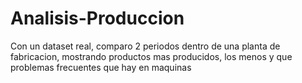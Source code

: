 # Analisis-Produccion
Con un dataset real, comparo 2 periodos dentro de una planta de fabricacion, mostrando productos mas producidos, los menos y que problemas frecuentes que hay en maquinas
